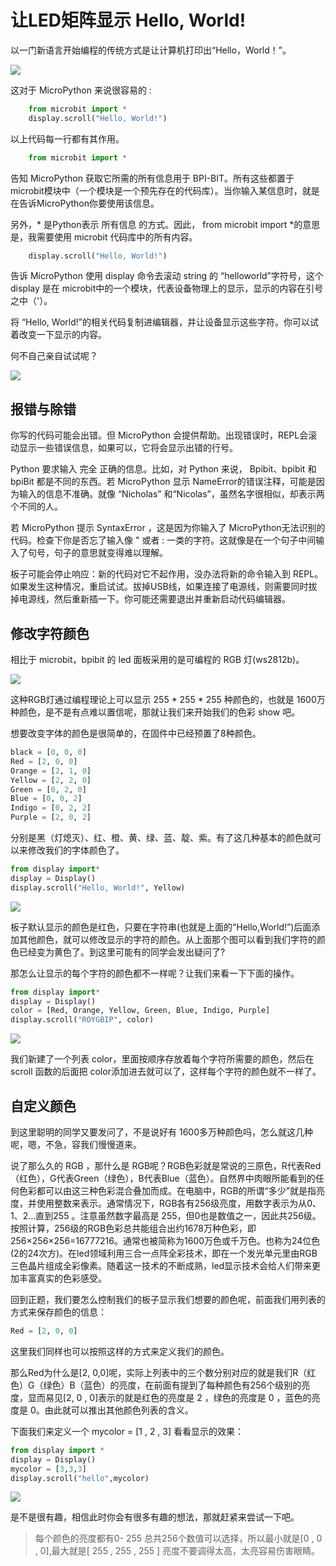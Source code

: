 让LED矩阵显示 Hello, World!
=============

以一门新语言开始编程的传统方式是让计算机打印出“Hello，World！”。

![](../assets/micropython/images/scroll-hello.gif)

这对于 MicroPython 来说很容易的 :

```python
    from microbit import *
    display.scroll("Hello, World!")
```

以上代码每一行都有其作用。

```python
    from microbit import *
```

告知 MicroPython 获取它所需的所有信息用于 BPI-BIT。所有这些都置于microbit模块中（一个模块是一个预先存在的代码库）。当你输入某信息时，就是在告诉MicroPython你要使用该信息。

另外，\* 是Python表示 所有信息 的方式。因此， from microbit import \*的意思是，我需要使用 microbit 代码库中的所有内容。

```python
    display.scroll("Hello, World!")
```

告诉 MicroPython 使用 display 命令去滚动 string 的 “helloworld”字符号，这个 display 是在 microbit中的一个模块，代表设备物理上的显示，显示的内容在引号之中（'）。

将 “Hello, World!”的相关代码复制进编辑器，并让设备显示这些字符。你可以试着改变一下显示的内容。

何不自己亲自试试呢？

![](../assets/micropython/images/scroll.gif)

报错与除错
------------

你写的代码可能会出错。但 MicroPython 会提供帮助。出现错误时，REPL会滚动显示一些错误信息，如果可以，它将会显示出错的行号。

Python 要求输入 完全 正确的信息。比如，对 Python 来说， Bpibit、bpibit 和 bpiBit 都是不同的东西。若 MicroPython 显示 NameError的错误注释，可能是因为输入的信息不准确。就像 “Nicholas” 和“Nicolas”，虽然名字很相似，却表示两个不同的人。

若 MicroPython 提示 SyntaxError ，这是因为你输入了 MicroPython无法识别的代码。检查下你是否忘了输入像 " 或者 : 一类的字符。这就像是在一个句子中间输入了句号，句子的意思就变得难以理解。

板子可能会停止响应：新的代码对它不起作用，没办法将新的命令输入到 REPL。如果发生这种情况，重启试试。拔掉USB线，如果连接了电源线，则需要同时拔掉电源线，然后重新插一下。你可能还需要退出并重新启动代码编辑器。

修改字符颜色
------------

相比于 microbit，bpibit 的 led 面板采用的是可编程的 RGB 灯(ws2812b)。

![](../assets/micropython/images/ws2812.png)

这种RGB灯通过编程理论上可以显示 255 \* 255 \* 255 种颜色的，也就是 1600万种颜色，是不是有点难以置信呢，那就让我们来开始我们的色彩 show 吧。

想要改变字体的颜色是很简单的，在固件中已经预置了8种颜色。

```python
black = [0, 0, 0]
Red = [2, 0, 0]
Orange = [2, 1, 0]
Yellow = [2, 2, 0]
Green = [0, 2, 0]
Blue = [0, 0, 2]
Indigo = [0, 2, 2]
Purple = [2, 0, 2]
```

分别是黑（灯熄灭）、红、橙、黄、绿、蓝、靛、紫。有了这几种基本的颜色就可以来修改我们的字体颜色了。

```python
from display import*
display = Display()
display.scroll("Hello, World!", Yellow)
```

![](../assets/micropython/images/yellow.gif)

板子默认显示的颜色是红色，只要在字符串(也就是上面的“Hello,World!”)后面添加其他颜色，就可以修改显示的字符的颜色。从上面那个图可以看到我们字符的颜色已经变为黄色了。到这里可能有的同学会发出疑问了?

那怎么让显示的每个字符的颜色都不一样呢？让我们来看一下下面的操作。

```python
from display import*
display = Display()
color = [Red, Orange, Yellow, Green, Blue, Indigo, Purple]
display.scroll("ROYGBIP", color)
```

![](../assets/micropython/images/color.gif)

我们新建了一个列表 color，里面按顺序存放着每个字符所需要的颜色，然后在scroll 函数的后面把 color添加进去就可以了，这样每个字符的颜色就不一样了。

自定义颜色
----------

到这里聪明的同学又要发问了，不是说好有 1600多万种颜色吗，怎么就这几种呢，嗯，不急，容我们慢慢道来。

说了那么久的 RGB ，那什么是 RGB呢？RGB色彩就是常说的三原色，R代表Red（红色），G代表Green（绿色），B代表Blue（蓝色）。自然界中肉眼所能看到的任何色彩都可以由这三种色彩混合叠加而成。在电脑中，RGB的所谓“多少”就是指亮度，并使用整数来表示。通常情况下，RGB各有256级亮度，用数字表示为从0、1、2…直到255 。注意虽然数字最高是 255，但0也是数值之一，因此共256级。按照计算，256级的RGB色彩总共能组合出约1678万种色彩，即256×256×256=16777216。通常也被简称为1600万色或千万色。也称为24位色(2的24次方)。在led领域利用三合一点阵全彩技术，即在一个发光单元里由RGB三色晶片组成全彩像素。随着这一技术的不断成熟，led显示技术会给人们带来更加丰富真实的色彩感受。

回到正题，我们要怎么控制我们的板子显示我们想要的颜色呢，前面我们用列表的方式来保存颜色的信息：

```python
Red = [2, 0, 0]
```

这里我们同样也可以按照这样的方式来定义我们的颜色。

那么Red为什么是[2, 0,0]呢，实际上列表中的三个数分别对应的就是我们R（红色）G（绿色）B（蓝色）的亮度，在前面有提到了每种颜色有256个级别的亮度，显而易见[2,
0 , 0]表示的就是红色的亮度是 2 ，绿色的亮度是 0 ，蓝色的亮度是 0。由此就可以推出其他颜色列表的含义。

下面我们来定义一个 mycolor = [1 , 2 , 3] 看看显示的效果：

```python
from display import *
display = Display()
mycolor = [3,3,3]
display.scroll("hello",mycolor)
```

![](../assets/micropython/images/mycolor.gif)

是不是很有趣，相信此时你会有很多有趣的想法，那就赶紧来尝试一下吧。

> 每个颜色的亮度都有0- 255 总共256个数值可以选择，所以最小就是[0 , 0 , 0],最大就是[ 255 , 255 , 255 ] 亮度不要调得太高，太亮容易伤害眼睛。
